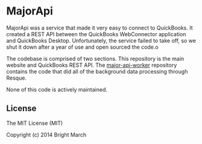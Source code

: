 # MajorApi
MajorApi was a service that made it very easy to connect to QuickBooks. It created a REST API between the QuickBooks WebConnector application and QuickBooks Desktop. Unfortunately, the service failed to take off, so we shut it down after a year of use and open sourced the code.o

The codebase is comprised of two sections. This repository is the main website and QuickBooks REST API. The [major-api-worker][major-api-worker] repository contains the code that did all of the background data processing through Resque.

None of this code is actively maintained.

## License
The MIT License (MIT)

Copyright (c) 2014 Bright March

[major-api-worker]: https://github.com/brightmarch/major-api-worker
